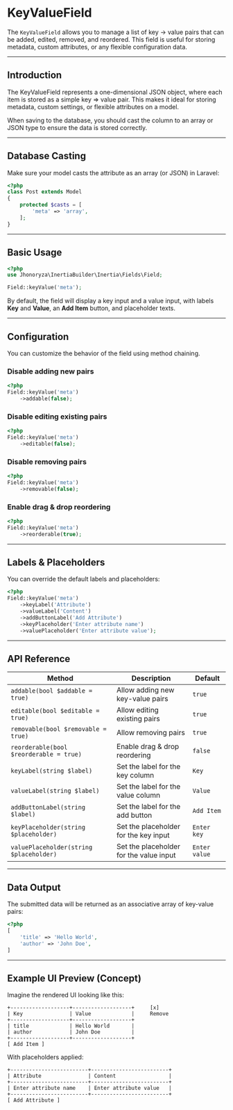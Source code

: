 # KeyValueField

The `KeyValueField` allows you to manage a list of key → value pairs that can be added, edited, removed, and reordered.
This field is useful for storing metadata, custom attributes, or any flexible configuration data.

---

## Introduction

The KeyValueField represents a one-dimensional JSON object, where each item is stored as a simple key => value pair.
This makes it ideal for storing metadata, custom settings, or flexible attributes on a model.

When saving to the database, you should cast the column to an array or JSON type to ensure the data is stored correctly.

---

## Database Casting

Make sure your model casts the attribute as an array (or JSON) in Laravel:

```php
<?php
class Post extends Model
{
    protected $casts = [
        'meta' => 'array',
    ];
}
```

---

## Basic Usage

```php
<?php
use Jhonoryza\InertiaBuilder\Inertia\Fields\Field;

Field::keyValue('meta');
```

By default, the field will display a key input and a value input, with labels **Key** and **Value**, an **Add Item** button, and placeholder texts.

---

## Configuration

You can customize the behavior of the field using method chaining.

### Disable adding new pairs

```php
<?php
Field::keyValue('meta')
    ->addable(false);
```

### Disable editing existing pairs

```php
<?php
Field::keyValue('meta')
    ->editable(false);
```

### Disable removing pairs

```php
<?php
Field::keyValue('meta')
    ->removable(false);
```

### Enable drag & drop reordering

```php
<?php
Field::keyValue('meta')
    ->reorderable(true);
```

---

## Labels & Placeholders

You can override the default labels and placeholders:

```php
<?php
Field::keyValue('meta')
    ->keyLabel('Attribute')
    ->valueLabel('Content')
    ->addButtonLabel('Add Attribute')
    ->keyPlaceholder('Enter attribute name')
    ->valuePlaceholder('Enter attribute value');
```

---

## API Reference

| Method                                   | Description                              | Default         |
| ----------------------------------------- | ---------------------------------------- | --------------- |
| `addable(bool $addable = true)`           | Allow adding new key-value pairs         | `true`          |
| `editable(bool $editable = true)`         | Allow editing existing pairs             | `true`          |
| `removable(bool $removable = true)`       | Allow removing pairs                     | `true`          |
| `reorderable(bool $reorderable = true)`   | Enable drag & drop reordering            | `false`         |
| `keyLabel(string $label)`                 | Set the label for the key column         | `Key`           |
| `valueLabel(string $label)`               | Set the label for the value column       | `Value`         |
| `addButtonLabel(string $label)`           | Set the label for the add button         | `Add Item`      |
| `keyPlaceholder(string $placeholder)`     | Set the placeholder for the key input    | `Enter key`     |
| `valuePlaceholder(string $placeholder)`   | Set the placeholder for the value input  | `Enter value`   |

---

## Data Output

The submitted data will be returned as an associative array of key-value pairs:

```php
<?php
[
    'title' => 'Hello World',
    'author' => 'John Doe',
]
```

---

## Example UI Preview (Concept)

Imagine the rendered UI looking like this:

```
+-------------------+-------------------+     [x]
| Key               | Value             |     Remove
+-------------------+-------------------+
| title             | Hello World       |
| author            | John Doe          |
+-------------------+-------------------+
[ Add Item ]
```

With placeholders applied:

```
+-------------------------+-------------------------+
| Attribute               | Content                 |
+-------------------------+-------------------------+
| Enter attribute name    | Enter attribute value   |
+-------------------------+-------------------------+
[ Add Attribute ]
```
